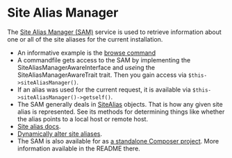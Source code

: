 Site Alias Manager
==================

The [Site Alias Manager (SAM)](https://github.com/consolidation/site-alias/blob/11.x/src/SiteAliasManager.php) service is used to retrieve information about one or all of the site aliases for the current installation.

- An informative example is the [browse command](https://github.com/drush-ops/drush/blob/11.x/src/Commands/core/BrowseCommands.php)
- A commandfile gets access to the SAM by implementing the SiteAliasManagerAwareInterface and *use*ing the SiteAliasManagerAwareTrait trait. Then you gain access via `$this->siteAliasManager()`.
- If an alias was used for the current request, it is available via `$this->siteAliasManager()->getself()`.
- The SAM generally deals in [SiteAlias](https://github.com/consolidation/site-alias/blob/main/src/SiteAlias.php) objects. That is how any given site alias is represented. See its methods for determining things like whether the alias points to a local host or remote host.
- [Site alias docs](site-aliases.md).
- [Dynamically alter site aliases](https://raw.githubusercontent.com/drush-ops/drush/11.x/examples/Commands/SiteAliasAlterCommands.php).
- The SAM is also available for as [a standalone Composer project](https://github.com/consolidation/site-alias). More information available in the README there.
